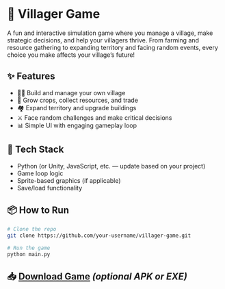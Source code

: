 
# 🏡 Villager Game

A fun and interactive simulation game where you manage a village, make strategic decisions, and help your villagers thrive. From farming and resource gathering to expanding territory and facing random events, every choice you make affects your village’s future!

## ✨ Features
- 👩‍🌾 Build and manage your own village  
- 🌾 Grow crops, collect resources, and trade  
- 🏘️ Expand territory and upgrade buildings  
- ⚔️ Face random challenges and make critical decisions  
- 📊 Simple UI with engaging gameplay loop

## 🚀 Tech Stack
- Python (or Unity, JavaScript, etc. — update based on your project)
- Game loop logic
- Sprite-based graphics (if applicable)
- Save/load functionality

## 📦 How to Run
```bash
# Clone the repo
git clone https://github.com/your-username/villager-game.git

# Run the game
python main.py
```

## 📥 [Download Game](https://your-link.com) *(optional APK or EXE)*
